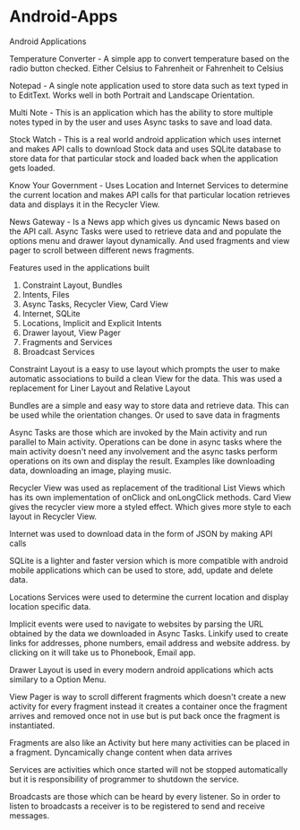 # Android-Apps
Android Applications

Temperature Converter - A simple app to convert temperature based on the radio button checked. Either Celsius to Fahrenheit or Fahrenheit to Celsius

Notepad - A single note application used to store data such as text typed in to EditText. Works well in both Portrait and Landscape Orientation.

Multi Note - This is an application which has the ability to store multiple notes typed in by the user and uses Async tasks to save and load data.

Stock Watch - This is a real world android application which uses internet and makes API calls to download Stock data and uses SQLite database to store data for that particular stock and loaded back when the application gets loaded.

Know Your Government - Uses Location and Internet Services to determine the current location and makes API calls for that particular location retrieves data and displays it in the Recycler View.

News Gateway - Is a News app which gives us dyncamic News based on the API call. Async Tasks were used to retrieve data and and populate the options menu and drawer layout dynamically. And used fragments and view pager to scroll between different news fragments. 

Features used in the applications built

1. Constraint Layout, Bundles
2. Intents, Files 
3. Async Tasks, Recycler View, Card View
4. Internet, SQLite
5. Locations, Implicit and Explicit Intents
6. Drawer layout, View Pager
7. Fragments and Services
8. Broadcast Services

Constraint Layout is a easy to use layout which prompts the user to make automatic associations to build a clean View for the data. This was used a replacement for Liner Layout and Relative Layout

Bundles are a simple and easy way to store data and retrieve data. This can be used while the orientation changes. Or used to save data in fragments

Async Tasks are those which are invoked by the Main activity and run parallel to Main activity. Operations can be done in async tasks where the main activity doesn't need any involvement and the async tasks perform operations on its own and display the result. Examples like downloading data, downloading an image, playing music.

Recycler View was used as replacement of the traditional List Views which has its own implementation of onClick and onLongClick methods. Card View gives the recycler view more a styled effect. Which gives more style to each layout in Recycler View.

Internet was used to download data in the form of JSON by making API calls

SQLite is a lighter and faster version which is more compatible with android mobile applications which can be used to store, add, update and delete data.

Locations Services were used to determine the current location and display location specific data.

Implicit events were used to navigate to websites by parsing the URL obtained by the data we downloaded in Async Tasks. Linkify used to create links for addresses, phone numbers, email address and website address. by clicking on it will take us to Phonebook, Email app.

Drawer Layout is used in every modern android applications which acts similary to a Option Menu. 

View Pager is way to scroll different fragments which doesn't create a new activity for every fragment instead it creates a container once the fragment arrives and removed once not in use but is put back once the fragment is instantiated.

Fragments are also like an Activity but here many activities can be placed in a fragment. Dyncamically change content when data arrives

Services are activities which once started will not be stopped automatically but it is responsibility of programmer to shutdown the service.  

Broadcasts are those which can be heard by every listener. So in order to listen to broadcasts a receiver is to be registered to send and receive messages.
